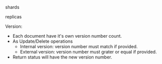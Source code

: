 shards

replicas

Version:
* Each document have it's own version number count.
* As Update/Delete operations
  * Internal version: version number must match if provided.
  * External version: version number must grater or equal if provided.
* Return status will have the new version number.